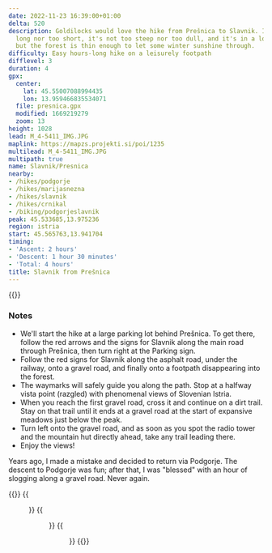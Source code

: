 ```yaml
---
date: 2022-11-23 16:39:00+01:00
delta: 520
description: Goldilocks would love the hike from Prešnica to Slavnik. It's not too
  long nor too short, it's not too steep nor too dull, and it's in a lovely shade,
  but the forest is thin enough to let some winter sunshine through.
difficulty: Easy hours-long hike on a leisurely footpath
difflevel: 3
duration: 4
gpx:
  center:
    lat: 45.55007088994435
    lon: 13.959466835534071
  file: presnica.gpx
  modified: 1669219279
  zoom: 13
height: 1028
lead: M_4-5411_IMG.JPG
maplink: https://mapzs.projekti.si/poi/1235
multilead: M_4-5411_IMG.JPG
multipath: true
name: Slavnik/Presnica
nearby:
- /hikes/podgorje
- /hikes/marijasnezna
- /hikes/slavnik
- /hikes/crnikal
- /biking/podgorjeslavnik
peak: 45.533685,13.975236
region: istria
start: 45.565763,13.941704
timing:
- 'Ascent: 2 hours'
- 'Descent: 1 hour 30 minutes'
- 'Total: 4 hours'
title: Slavnik from Prešnica
---
```

{{<hike-details description="yes">}}

### Notes

-   We'll start the hike at a large parking lot behind Prešnica. To get there, follow the red arrows and the signs for Slavnik along the main road through Prešnica, then turn right at the Parking sign.
-   Follow the red signs for Slavnik along the asphalt road, under the railway, onto a gravel road, and finally onto a footpath disappearing into the forest.
-   The waymarks will safely guide you along the path. Stop at a halfway vista point (razgled) with phenomenal views of Slovenian Istria.
-   When you reach the first gravel road, cross it and continue on a dirt trail. Stay on that trail until it ends at a gravel road at the start of expansive meadows just below the peak.
-   Turn left onto the gravel road, and as soon as you spot the radio tower and the mountain hut directly ahead, take any trail leading there.
-   Enjoy the views!

Years ago, I made a mistake and decided to return via Podgorje. The descent to Podgorje was fun; after that, I was "blessed" with an hour of slogging along a gravel road. Never again.

{{<gallery>}}
{{<figure src="M_3-5397_IMG.JPG">}}
{{<figure src="M_4-5409_IMG.JPG">}}
{{<figure src="M_4-5459_IMG.JPG">}}
{{</gallery>}}
